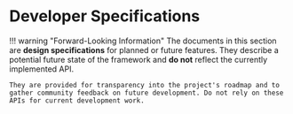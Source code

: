 # Developer Specifications

!!! warning "Forward-Looking Information"
    The documents in this section are **design specifications** for planned or future features. They describe a potential future state of the framework and **do not** reflect the currently implemented API.

    They are provided for transparency into the project's roadmap and to gather community feedback on future development. Do not rely on these APIs for current development work.
